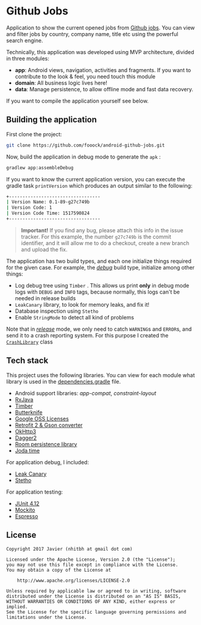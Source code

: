 # Github Jobs
Application to show the current opened jobs from [Github jobs](https://jobs.github.com/). You 
can view and filter jobs by country, company name, title etc using the powerful search engine.

Technically, this application was developed using MVP architecture, divided in three 
modules:
* **app**: Android views, navigation, activities and fragments. If you want to contribute 
to the look & feel, you need touch this module
* **domain**: All business logic lives here!
* **data**: Manage persistence, to allow offline mode and fast data recovery. 

If you want to compile the application yourself see below.

## Building the application
First clone the project:
```sh
git clone https://github.com/fooock/android-github-jobs.git
```
Now, build the application in debug mode to generate the `apk` :
```sh
gradlew app:assembleDebug
```
If you want to know the current application version, you can execute the gradle task `printVersion`
which produces an output similar to the following:
```sh
+----------------------------------
| Version Name: 0.1-89-g27c749b
| Version Code: 1
| Version Code Time: 1517590824
+----------------------------------
```
> **Important!**
> If you find any bug, please attach this info in the issue tracker. For this example, the 
number `g27c749b` is the commit identifier, and it will allow me to do a checkout, create a new 
branch and upload the fix.

The application has two build types, and each one initialize things required for the given
case. For example, the *[debug](app/src/debug/java/com/fooock/github/jobs/DefaultApplication.java)* build type, initialize among other things:
* Log debug tree using `Timber` . This allows us print **only** in debug mode logs with `DEBUG` and `INFO`
tags, because normally, this logs can't be needed in release builds
* `LeakCanary` library, to look for memory leaks, and fix it!
* Database inspection using `Stetho`
* Enable `StringMode` to detect all kind of problems

Note that in *[release](app/src/release/java/com/fooock/github/jobs/DefaultApplication.java)* 
mode, we only need to catch `WARNING`s and `ERROR`s, and send it to a crash reporting system.
For this purpose I created the [`CrashLibrary`](app/src/release/java/com/fooock/github/jobs/CrashLibrary.java) class

## Tech stack
This project uses the following libraries. You can view for each module what library is
used in the [dependencies.gradle](buildsystem/dependencies.gradle) file.

* Android support libraries: *app-compat*, *constraint-layout*
* [RxJava](https://github.com/ReactiveX/RxJava)
* [Timber](https://github.com/JakeWharton/timber)
* [Butterknife](http://jakewharton.github.io/butterknife/)
* [Google OSS Licenses](https://developers.google.com/android/guides/opensource)
* [Retrofit 2 & Gson converter](http://square.github.io/retrofit/)
* [OkHttp3](https://github.com/square/okhttp)
* [Dagger2](https://google.github.io/dagger/)
* [Room persistence library](https://developer.android.com/topic/libraries/architecture/room.html)
* [Joda time](http://www.joda.org/joda-time/)

For application debug, I included:
* [Leak Canary](https://github.com/square/leakcanary)
* [Stetho](http://facebook.github.io/stetho/)

For application testing:
* [JUnit 4.12](http://junit.org/junit4/)
* [Mockito](http://site.mockito.org/)
* [Espresso](https://developer.android.com/training/testing/espresso/index.html)

## License
```
Copyright 2017 Javier (nhitbh at gmail dot com)

Licensed under the Apache License, Version 2.0 (the "License");
you may not use this file except in compliance with the License.
You may obtain a copy of the License at

    http://www.apache.org/licenses/LICENSE-2.0

Unless required by applicable law or agreed to in writing, software
distributed under the License is distributed on an "AS IS" BASIS,
WITHOUT WARRANTIES OR CONDITIONS OF ANY KIND, either express or implied.
See the License for the specific language governing permissions and
limitations under the License.
```